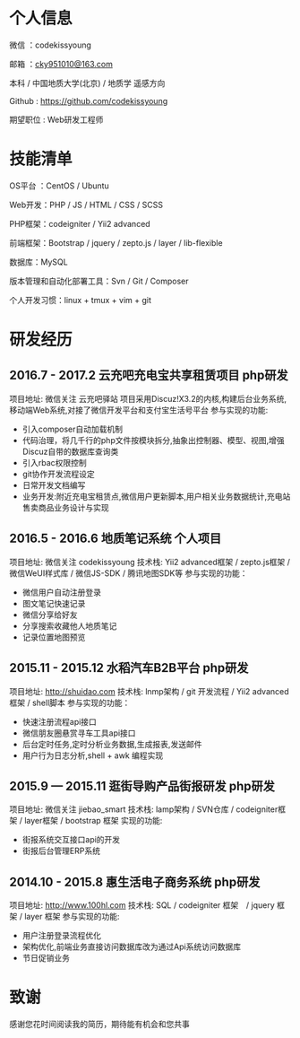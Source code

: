 # 个人信息
微信 ：codekissyoung

邮箱 ：cky951010@163.com

本科 / 中国地质大学(北京) / 地质学 遥感方向

Github : https://github.com/codekissyoung

期望职位 : Web研发工程师

# 技能清单
OS平台 ：CentOS / Ubuntu

Web开发：PHP / JS / HTML / CSS / SCSS

PHP框架：codeigniter / Yii2 advanced

前端框架：Bootstrap / jquery / zepto.js / layer / lib-flexible

数据库：MySQL

版本管理和自动化部署工具：Svn / Git / Composer

个人开发习惯：linux + tmux + vim + git

# 研发经历
## 2016.7 - 2017.2 云充吧充电宝共享租赁项目 php研发
项目地址: 微信关注 云充吧驿站
项目采用Discuz!X3.2的内核,构建后台业务系统,移动端Web系统,对接了微信开发平台和支付宝生活号平台
参与实现的功能:
- 引入composer自动加载机制
- 代码治理，将几千行的php文件按模块拆分,抽象出控制器、模型、视图,增强Discuz自带的数据库查询类
- 引入rbac权限控制
- git协作开发流程设定
- 日常开发文档编写
- 业务开发:附近充电宝租赁点,微信用户更新脚本,用户相关业务数据统计,充电站售卖商品业务设计与实现

## 2016.5 - 2016.6 地质笔记系统 个人项目
项目地址: 微信关注 codekissyoung
技术栈: Yii2 advanced框架 / zepto.js框架 / 微信WeUI样式库 / 微信JS-SDK / 腾讯地图SDK等
参与实现的功能：
- 微信用户自动注册登录
- 图文笔记快速记录
- 微信分享给好友
- 分享搜索收藏他人地质笔记
- 记录位置地图预览

## 2015.11 - 2015.12 水稻汽车B2B平台 php研发
项目地址: http://shuidao.com
技术栈: lnmp架构 / git 开发流程 / Yii2 advanced 框架 / shell脚本
参与实现的功能：
- 快速注册流程api接口
- 微信朋友圈悬赏寻车工具api接口
- 后台定时任务,定时分析业务数据,生成报表,发送邮件
- 用户行为日志分析,shell + awk 编程实现

## 2015.9 — 2015.11 逛街导购产品街报研发 php研发
项目地址: 微信关注 jiebao_smart
技术栈: lamp架构 / SVN仓库 / codeigniter框架 / layer框架 / bootstrap 框架
实现的功能:
- 街报系统交互接口api的开发
- 街报后台管理ERP系统

## 2014.10 - 2015.8 惠生活电子商务系统 php研发
项目地址: http://www.100hl.com
技术栈: SQL / codeigniter 框架　/ jquery 框架 / layer 框架
参与实现的功能:
- 用户注册登录流程优化
- 架构优化,前端业务直接访问数据库改为通过Api系统访问数据库
- 节日促销业务

# 致谢
感谢您花时间阅读我的简历，期待能有机会和您共事
